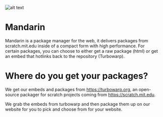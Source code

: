 ![alt text](https://?raw=true)

# Mandarin
Mandarin is a package manager for the web, it delivers packages from scratch.mit.edu inside of a compact form with high performance. For certain packages, you can choose to either get a raw package (html) or get an embed that hotlinks back to the repository (Turbowarp).

# Where do you get your packages?
We get our embeds and packages from https://turbowarp.org, an open-source packager for scratch projects coming from https://scratch.mit.edu.

We grab the embeds from turbowarp and then package them up on our website for you to pick and choose from for your website.


